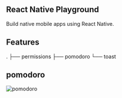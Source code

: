 ## React Native Playground
Build native mobile apps using React Native.

## Features
.
├── permissions
├── pomodoro
└── toast

## pomodoro
![pomodoro](./screenrecorders/screenrecorders-pomodoro.gif)